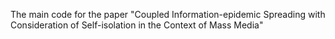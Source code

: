 The main code for the paper "Coupled Information-epidemic Spreading with Consideration of Self-isolation in the Context of Mass Media"
